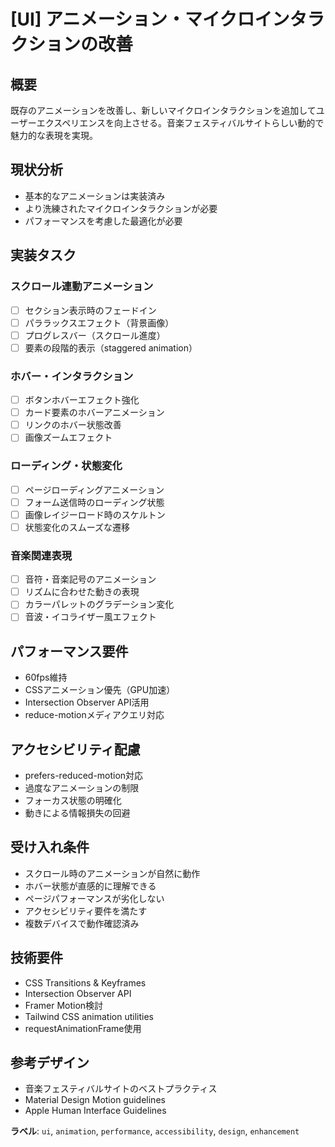 # [UI] アニメーション・マイクロインタラクションの改善

## 概要

既存のアニメーションを改善し、新しいマイクロインタラクションを追加してユーザーエクスペリエンスを向上させる。音楽フェスティバルサイトらしい動的で魅力的な表現を実現。

## 現状分析

- 基本的なアニメーションは実装済み
- より洗練されたマイクロインタラクションが必要
- パフォーマンスを考慮した最適化が必要

## 実装タスク

### スクロール連動アニメーション

- [ ] セクション表示時のフェードイン
- [ ] パララックスエフェクト（背景画像）
- [ ] プログレスバー（スクロール進度）
- [ ] 要素の段階的表示（staggered animation）

### ホバー・インタラクション

- [ ] ボタンホバーエフェクト強化
- [ ] カード要素のホバーアニメーション
- [ ] リンクのホバー状態改善
- [ ] 画像ズームエフェクト

### ローディング・状態変化

- [ ] ページローディングアニメーション
- [ ] フォーム送信時のローディング状態
- [ ] 画像レイジーロード時のスケルトン
- [ ] 状態変化のスムーズな遷移

### 音楽関連表現

- [ ] 音符・音楽記号のアニメーション
- [ ] リズムに合わせた動きの表現
- [ ] カラーパレットのグラデーション変化
- [ ] 音波・イコライザー風エフェクト

## パフォーマンス要件

- 60fps維持
- CSSアニメーション優先（GPU加速）
- Intersection Observer API活用
- reduce-motionメディアクエリ対応

## アクセシビリティ配慮

- prefers-reduced-motion対応
- 過度なアニメーションの制限
- フォーカス状態の明確化
- 動きによる情報損失の回避

## 受け入れ条件

- スクロール時のアニメーションが自然に動作
- ホバー状態が直感的に理解できる
- ページパフォーマンスが劣化しない
- アクセシビリティ要件を満たす
- 複数デバイスで動作確認済み

## 技術要件

- CSS Transitions & Keyframes
- Intersection Observer API
- Framer Motion検討
- Tailwind CSS animation utilities
- requestAnimationFrame使用

## 参考デザイン

- 音楽フェスティバルサイトのベストプラクティス
- Material Design Motion guidelines
- Apple Human Interface Guidelines

**ラベル**: `ui`, `animation`, `performance`, `accessibility`, `design`, `enhancement`
